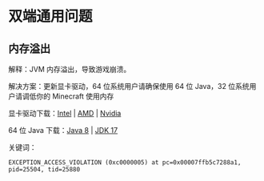 # 双端通用问题

## 内存溢出

解释：JVM 内存溢出，导致游戏崩溃。

解决方案：更新显卡驱动，64 位系统用户请确保使用 64 位 Java，32 位系统用户请调低你的 Minecraft 使用内存

显卡驱动下载：[Intel](https://www.intel.cn/content/www/cn/zh/search.html#sort=relevancy&f:@tabfilter=[Downloads]&f:@stm_10385_zh=[%E6%98%BE%E5%8D%A1]) | [AMD](https://www.amd.com/zh-hans/support) | [Nvidia](https://www.nvidia.cn/geforce/drivers/)

64 位 Java 下载：[Java 8](https://cdn.crashmc.com/https://github.com/bell-sw/Liberica/releases/download/8u402%2B7/bellsoft-jre8u402+7-windows-amd64-full.msi) | [JDK 17](https://cdn.crashmc.com/https://github.com/bell-sw/Liberica/releases/download/17.0.10%2B13/bellsoft-jdk17.0.10+13-windows-amd64.msi)

关键词：

```
EXCEPTION_ACCESS_VIOLATION (0xc0000005) at pc=0x00007ffb5c7288a1, pid=25504, tid=25880
```
